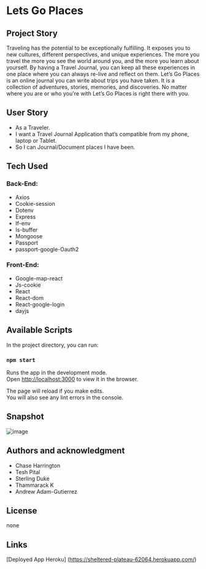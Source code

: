 # Lets Go Places

## Project Story
Traveling has the potential to be exceptionally fulfilling. It exposes you to new cultures, different perspectives, and unique experiences.  The more you travel the more you see the world around you, and the more you learn about yourself. By having a Travel Journal, you can keep all these experiences in one place where you can always re-live and reflect on them. Let’s Go Places is an online journal you can write about trips you have taken. It is a collection of adventures, stories, memories, and discoveries. 
No matter where you are or who you're with Let’s Go Places is right there with you.

## User Story
* As a Traveler.
* I want a Travel Journal Application that’s compatible from my phone, laptop or Tablet.
* So I can Journal/Document places I have been. 

## Tech Used

### Back-End:
* Axios
* Cookie-session
* Dotenv
* Express
* If-env
* Is-buffer
* Mongoose
* Passport
* passport-google-Oauth2

### Front-End:
* Google-map-react
* Js-cookie
* React
* React-dom
* React-google-login
* dayjs


## Available Scripts

In the project directory, you can run:

### `npm start`

Runs the app in the development mode.<br />
Open [http://localhost:3000](http://localhost:3000) to view it in the browser.

The page will reload if you make edits.<br />
You will also see any lint errors in the console.

## Snapshot

![image](https://user-images.githubusercontent.com/70359225/114305265-fc18ee00-9a9c-11eb-8b78-edd0c4ac3159.png)


## Authors and acknowledgment
* Chase Harrington
* Tesh Pital
* Sterling Duke
* Thammarack K
* Andrew Adam-Gutierrez 

## License
none




## Links

[Deployed App Heroku] (https://sheltered-plateau-62064.herokuapp.com/)



